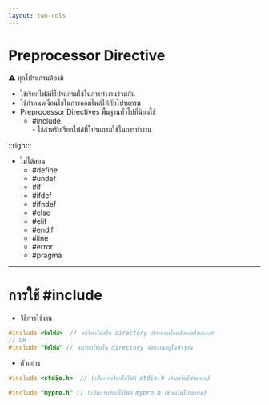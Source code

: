```yaml
---
layout: two-cols
---
```


# Preprocessor Directive

<div class="border border-yellow-500 p-2 w-fit"> ⚠ ทุกโปรแกรมต้องมี </div>

- ใช้เรียกไฟล์ที่โปรแกรมใช้ในการทำงานร่วมกัน
- ใช้กำหนดเงื่อนไขในการคอมไพล์ให้กับโปรแกรม
- Preprocessor Directives พื้นฐานทั่วไปที่นิยมใช้
    - <div class="text-red-500 inline"> #include </div> - ใช้สำหรับเรียกไฟล์ที่โปรแกรมใช้ในการทำงาน

::right::

- ไม่ได้สอน
    - #define
    - #undef
    - #if
    - #ifdef
    - #ifndef
    - #else
    - #elif
    - #endif
    - #line 
    - #error
    - #pragma


---

# การใช้ #include

- วิธีการใช้งาน

```c 
#include <ชื่อไฟล์>  // จะเรียกไฟล์ใน directory ที่กำหนดโดยตัวคอมไพล์เลอร์
// OR
#include "ชื่อไฟล์" // จะเรียกไฟล์ใน directory ทีทำงานอยู่ในปัจจุบัน
```

- ตัวอย่าง

```c
#include <stdio.h>  // (เป็นการเรียกใช้ไฟล์ stdio.h เข้ามาในโปรแกรม)

#include "mypro.h" // (เป็นการเรียกใช้ไฟล์ mypro.h เข้ามาในโปรแกรม)

```